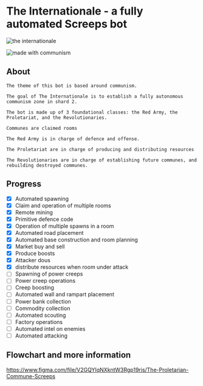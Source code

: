 # The Internationale - a fully automated Screeps bot

![the internationale](https://i.ibb.co/K5XGK5t/Group-2.png)

![made with communism](https://i.ibb.co/6BcyfxZ/Group-1-7.png)

## About
```
The theme of this bot is based around communism.

The goal of The Internationale is to establish a fully autonomous communism zone in shard 2.

The bot is made up of 3 foundational classes: the Red Army, the Proletariat, and the Revolutionaries.

Communes are claimed rooms

The Red Army is in charge of defence and offense.

The Proletariat are in charge of producing and distributing resources

The Revolutionaries are in charge of establishing future communes, and rebuilding destroyed communes.
```
## Progress

- [x] Automated spawning
- [x] Claim and operation of multiple rooms
- [x] Remote mining
- [x] Primitive defence code
- [x] Operation of multiple spawns in a room
- [x] Automated road placement
- [x] Automated base construction and room planning
- [x] Market buy and sell
- [x] Produce boosts
- [x] Attacker dous
- [x] distribute resources when room under attack
- [ ] Spawning of power creeps
- [ ] Power creep operations
- [ ] Creep boosting
- [ ] Automated wall and rampart placement
- [ ] Power bank collection
- [ ] Commodity collection
- [ ] Automated scouting
- [ ] Factory operations
- [ ] Automated intel on enemies
- [ ] Automated attacking

## Flowchart and more information

https://www.figma.com/file/V2GQYIqNXkntW3Rgp19ris/The-Proletarian-Commune-Screeps

